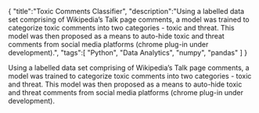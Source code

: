 {
    "title":"Toxic Comments Classifier",
    "description":"Using a labelled data set comprising of Wikipedia’s Talk page comments, a model was trained to categorize toxic comments into two categories - toxic and threat. This model was then proposed as a means to auto-hide toxic and threat comments from social media platforms (chrome plug-in under development).",
    "tags":[
          "Python",
          "Data Analytics",
          "numpy",
          "pandas"
        ]
}
<p>Using a labelled data set comprising of Wikipedia’s Talk page comments, a model was trained to categorize toxic comments into two categories - toxic and threat. This model was then proposed as a means to auto-hide toxic and threat comments from social media platforms (chrome plug-in under development).</p>

